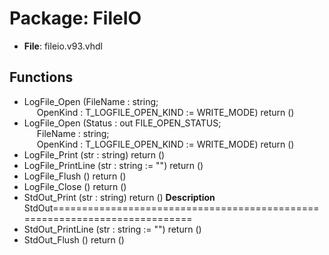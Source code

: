 # Package: FileIO

- **File**: fileio.v93.vhdl
## Functions
- LogFile_Open <font id="function_arguments">(FileName : string;<br><span style="padding-left:20px"> OpenKind : T_LOGFILE_OPEN_KIND := WRITE_MODE) </font> <font id="function_return">return ()</font>
- LogFile_Open <font id="function_arguments">(Status : out FILE_OPEN_STATUS;<br><span style="padding-left:20px"> FileName : string;<br><span style="padding-left:20px"> OpenKind : T_LOGFILE_OPEN_KIND := WRITE_MODE) </font> <font id="function_return">return ()</font>
- LogFile_Print <font id="function_arguments">(str : string) </font> <font id="function_return">return ()</font>
- LogFile_PrintLine <font id="function_arguments">(str : string := "") </font> <font id="function_return">return ()</font>
- LogFile_Flush <font id="function_arguments">()</font> <font id="function_return">return ()</font>
- LogFile_Close <font id="function_arguments">()</font> <font id="function_return">return ()</font>
- StdOut_Print <font id="function_arguments">(str : string) </font> <font id="function_return">return ()</font>
**Description**
StdOut===========================================================================
- StdOut_PrintLine <font id="function_arguments">(str : string := "") </font> <font id="function_return">return ()</font>
- StdOut_Flush <font id="function_arguments">()</font> <font id="function_return">return ()</font>
